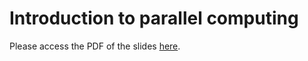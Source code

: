 # Introduction to parallel computing

Please access the PDF of the slides
[here](/_static/pdfs/Parallel_Programming_Intro.pdf).
